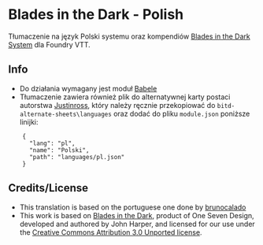 # Blades in the Dark - Polish
Tłumaczenie na język Polski systemu oraz kompendiów [Blades in the Dark System](https://github.com/megastruktur/foundryvtt-blades-in-the-dark) dla Foundry VTT.

## Info
- Do działania wymagany jest moduł [Babele](https://foundryvtt.com/packages/babele) 
- Tłumaczenie zawiera również plik do alternatywnej karty postaci autorstwa [Justinross](https://github.com/justinross/), który należy ręcznie przekopiować do `bitd-alternate-sheets\languages` oraz dodać do pliku `module.json` poniższe linijki:
```
    {
      "lang": "pl",
      "name": "Polski",
      "path": "languages/pl.json"
    }
```
## Credits/License
- This translation is based on the portuguese one done by [brunocalado](https://github.com/brunocalado/bid-pt-br)
- This work is based on [Blades in the Dark](http://www.bladesinthedark.com), product of One Seven Design, developed and authored by John Harper, and licensed for our use under the [Creative Commons Attribution 3.0 Unported license](http://creativecommons.org/licenses/by/3.0/).

